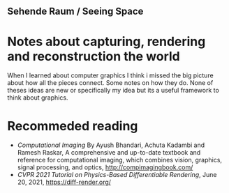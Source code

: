 ##  Sehende Raum / Seeing Space
# Notes about capturing, rendering and reconstruction the world
When I learned about computer graphics I think i missed the big picture about how all the pieces connect. 
Some notes on how they do. None of theses ideas are new or specifically my idea but its a useful framework to think about graphics.


# Recommeded reading
* *Computational Imaging* By Ayush Bhandari, Achuta Kadambi and Ramesh Raskar, A comprehensive and up-to-date textbook and reference for computational imaging, which combines vision, graphics, signal processing, and optics, http://compimagingbook.com/
* *CVPR 2021 Tutorial on Physics-Based Differentiable Rendering*, June 20, 2021,  https://diff-render.org/
